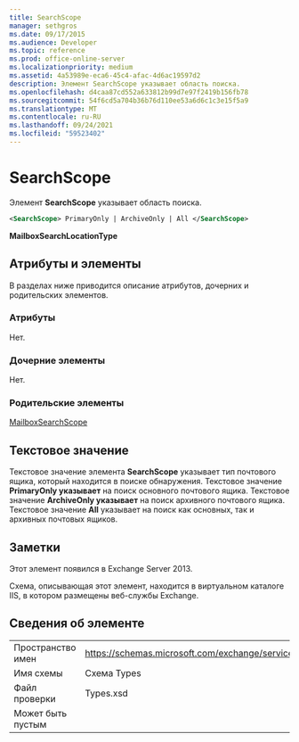```yaml
---
title: SearchScope
manager: sethgros
ms.date: 09/17/2015
ms.audience: Developer
ms.topic: reference
ms.prod: office-online-server
ms.localizationpriority: medium
ms.assetid: 4a53989e-eca6-45c4-afac-4d6ac19597d2
description: Элемент SearchScope указывает область поиска.
ms.openlocfilehash: d4caa87cd552a633812b99d7e97f2419b156fb78
ms.sourcegitcommit: 54f6cd5a704b36b76d110ee53a6d6c1c3e15f5a9
ms.translationtype: MT
ms.contentlocale: ru-RU
ms.lasthandoff: 09/24/2021
ms.locfileid: "59523402"
---
```

# <a name="searchscope"></a>SearchScope

Элемент **SearchScope** указывает область поиска. 
  
```XML
<SearchScope> PrimaryOnly | ArchiveOnly | All </SearchScope>
```

 **MailboxSearchLocationType**
## <a name="attributes-and-elements"></a>Атрибуты и элементы

В разделах ниже приводится описание атрибутов, дочерних и родительских элементов.
  
### <a name="attributes"></a>Атрибуты

Нет.
  
### <a name="child-elements"></a>Дочерние элементы

Нет.
  
### <a name="parent-elements"></a>Родительские элементы

[MailboxSearchScope](mailboxsearchscope.md)
  
## <a name="text-value"></a>Текстовое значение

Текстовое значение элемента **SearchScope** указывает тип почтового ящика, который находится в поиске обнаружения. Текстовое значение **PrimaryOnly указывает** на поиск основного почтового ящика. Текстовое значение **ArchiveOnly указывает** на поиск архивного почтового ящика. Текстовое значение **All** указывает на поиск как основных, так и архивных почтовых ящиков. 
  
## <a name="remarks"></a>Заметки

Этот элемент появился в Exchange Server 2013.
  
Схема, описывающая этот элемент, находится в виртуальном каталоге IIS, в котором размещены веб-службы Exchange.
  
## <a name="element-information"></a>Сведения об элементе

|||
|:-----|:-----|
|Пространство имен  <br/> |https://schemas.microsoft.com/exchange/services/2006/types  <br/> |
|Имя схемы  <br/> |Схема Types  <br/> |
|Файл проверки  <br/> |Types.xsd  <br/> |
|Может быть пустым  <br/> ||
   

